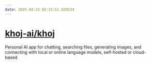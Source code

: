 ```yaml
---
date: 2025-04-23 02:15:51.920234
---
```


# [khoj-ai/khoj](https://github.com/khoj-ai/khoj)

Personal AI app for chatting, searching files, generating images, and connecting with local or online language models, self-hosted or cloud-based